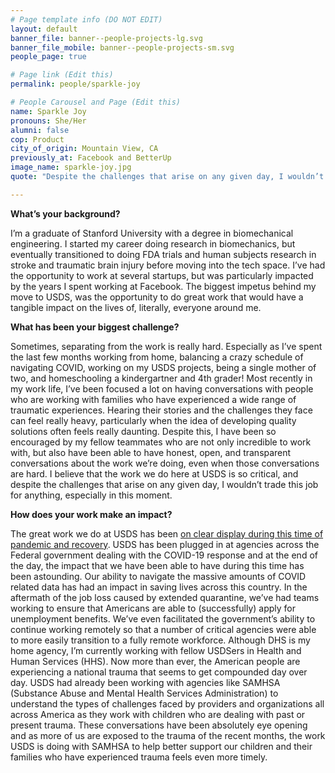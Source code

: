```yaml
---
# Page template info (DO NOT EDIT)
layout: default
banner_file: banner--people-projects-lg.svg
banner_file_mobile: banner--people-projects-sm.svg
people_page: true

# Page link (Edit this)
permalink: people/sparkle-joy

# People Carousel and Page (Edit this)
name: Sparkle Joy
pronouns: She/Her
alumni: false
cop: Product
city_of_origin: Mountain View, CA
previously_at: Facebook and BetterUp
image_name: sparkle-joy.jpg
quote: "Despite the challenges that arise on any given day, I wouldn’t trade this job for anything, especially in this moment."

---
```


**What’s your background?**

I’m a graduate of Stanford University with a degree in biomechanical engineering. I started my career doing research in biomechanics, but eventually transitioned to doing FDA trials and human subjects research in stroke and traumatic brain injury before moving into the tech space.
I’ve had the opportunity to work at several startups, but was particularly impacted by the years I spent working at Facebook.
The biggest impetus behind my move to USDS, was the opportunity to do great work that would have a tangible impact on the lives of, literally, everyone around me.

**What has been your biggest challenge?**

Sometimes, separating from the work is really hard. Especially as I’ve spent the last few months working from home, balancing a crazy schedule of navigating COVID, working on my USDS projects, being a single mother of two, and homeschooling a kindergartner and 4th grader! Most recently in my work life, I’ve been focused a lot on having conversations with people who are working with families who have experienced a wide range of traumatic experiences. Hearing their stories and the challenges they face can feel really heavy, particularly when the idea of developing quality solutions often feels really daunting. Despite this, I have been so encouraged by my fellow teammates who are not only incredible to work with, but also have been able to have honest, open, and transparent conversations about the work we’re doing, even when those conversations are hard.
I believe that the work we do here at USDS is so critical, and despite the challenges that arise on any given day, I wouldn’t trade this job for anything, especially in this moment.

**How does your work make an impact?**

The great work we do at USDS has been [on clear display during this time of pandemic and recovery](https://www.cbsnews.com/news/coronavirus-us-digital-service-technology-government/). USDS has been plugged in at agencies across the Federal government dealing with the COVID-19 response and at the end of the day, the impact that we have been able to have during this time has been astounding. Our ability to navigate the massive amounts of COVID related data has had an impact in saving lives across this country. In the aftermath of the job loss caused by extended quarantine, we’ve had teams working to ensure that Americans are able to (successfully) apply for unemployment benefits. We’ve even facilitated the government’s ability to continue working remotely so that a number of critical agencies were able to more easily transition to a fully remote workforce.
Although DHS is my home agency, I’m currently working with fellow USDSers in Health and Human Services (HHS).
Now more than ever, the American people are experiencing a national trauma that seems to get compounded day over day. USDS had already been working with agencies like SAMHSA (Substance Abuse and Mental Health Services Administration) to understand the types of challenges faced by providers and organizations all across America as they work with children who are dealing with past or present trauma.
These conversations have been absolutely eye opening and as more of us are exposed to the trauma of the recent months, the work USDS is doing with SAMHSA to help better support our children and their families who have experienced trauma feels even more timely.
